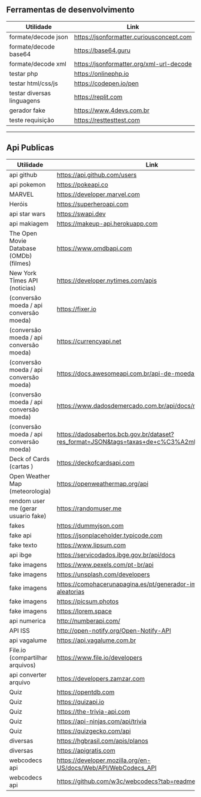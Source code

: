 ## Ferramentas de desenvolvimento

| **Utilidade**    | **Link** |
| -------- | ------- |
| formate/decode json  | https://jsonformatter.curiousconcept.com|
| formate/decode base64 | https://base64.guru |
| formate/decode xml | https://jsonformatter.org/xml-url-decode |
| testar php | https://onlinephp.io |
| testar html/css/js | https://codepen.io/pen |
| testar diversas linguagens | https://replit.com |
| gerador fake | https://www.4devs.com.br |
| teste requisição | https://resttesttest.com |

***

## Api Publicas

| **Utilidade**    | **Link** |
| -------- | ------- |
| api github | https://api.github.com/users |
| api pokemon | https://pokeapi.co |
| MARVEL | https://developer.marvel.com |
| Heróis | https://superheroapi.com |
| api star wars | https://swapi.dev |
| api makiagem | https://makeup-api.herokuapp.com |
| The Open Movie Database (OMDb) (filmes) | https://www.omdbapi.com |
| New York Tİmes API (noticias) | https://developer.nytimes.com/apis |
| (conversão moeda / api conversão moeda) | https://fixer.io |
| (conversão moeda / api conversão moeda) | https://currencyapi.net |
| (conversão moeda / api conversão moeda) | https://docs.awesomeapi.com.br/api-de-moedas |
| (conversão moeda / api conversão moeda) | https://www.dadosdemercado.com.br/api/docs/moedas/conversao |
| (conversão moeda / api conversão moeda) | https://dadosabertos.bcb.gov.br/dataset?res_format=JSON&tags=taxas+de+c%C3%A2mbio |
| Deck of Cards (cartas ) | https://deckofcardsapi.com |
| Open Weather Map (meteorologia) | https://openweathermap.org/api |
| rendom user me (gerar usuario fake) | https://randomuser.me |
| fakes | https://dummyjson.com |
| fake api | https://jsonplaceholder.typicode.com |
| fake texto | https://www.lipsum.com |
| api ibge | https://servicodados.ibge.gov.br/api/docs |
| fake imagens | https://www.pexels.com/pt-br/api |
| fake imagens | https://unsplash.com/developers |
| fake imagens | https://comohacerunapagina.es/pt/generador-imagenes-aleatorias |
| fake imagens | https://picsum.photos |
| fake imagens | https://lorem.space |
| api numerica | http://numberapi.com/ |
| API ISS | http://open-notify.org/Open-Notify-API |
| api vagalume | https://api.vagalume.com.br |
| File.io (compartilhar arquivos) | https://www.file.io/developers |
| api converter arquivo | https://developers.zamzar.com |
| Quiz | https://opentdb.com |
| Quiz | https://quizapi.io |
| Quiz | https://the-trivia-api.com |
| Quiz | https://api-ninjas.com/api/trivia |
| Quiz | https://quizgecko.com/api |
| diversas | https://hgbrasil.com/apis/planos |
| diversas | https://apigratis.com |
| webcodecs api | https://developer.mozilla.org/en-US/docs/Web/API/WebCodecs_API |
| webcodecs api | https://github.com/w3c/webcodecs?tab=readme-ov-file |
